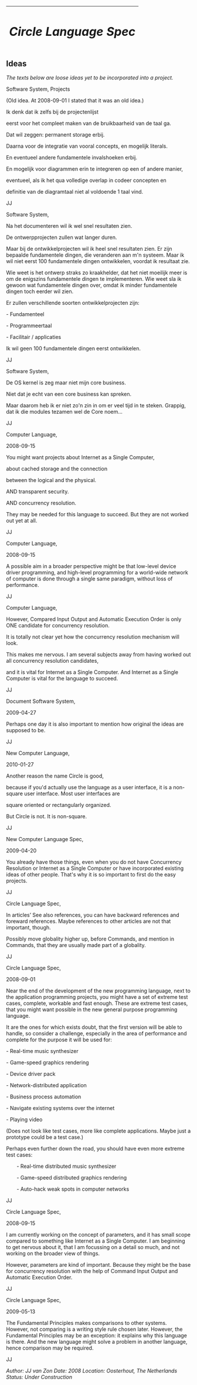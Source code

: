 ﻿|<h1>***Circle Language Spec***</h1>|
| :- |
## **Ideas**
*The texts below are loose ideas yet to be incorporated into a project.*

Software System, Projects

(Old idea. At 2008-09-01 I stated that it was an old idea.)

Ik denk dat ik zelfs bij de projectenlijst

eerst voor het compleet maken van de bruikbaarheid van de taal ga.

Dat wil zeggen: permanent storage erbij.

Daarna voor de integratie van vooral concepts, en mogelijk literals.

En eventueel andere fundamentele invalshoeken erbij.

En mogelijk voor diagrammen erin te integreren op een of andere manier,

eventueel, als ik het qua volledige overlap in codeer concepten en

definitie van de diagramtaal niet al voldoende 1 taal vind.

JJ


Software System,

Na het documenteren wil ik wel snel resultaten zien.

De ontwerpprojecten zullen wat langer duren.

Maar bij de ontwikkelprojecten wil ik heel snel resultaten zien. Er zijn bepaalde fundamentele dingen, die veranderen aan m'n systeem. Maar ik wil niet eerst 100 fundamentele dingen ontwikkelen, voordat ik resultaat zie.

Wie weet is het ontwerp straks zo kraakhelder, dat het niet moeilijk meer is om de enigszins fundamentele dingen te implementeren. Wie weet sla ik gewoon wat fundamentele dingen over, omdat ik minder fundamentele dingen toch eerder wil zien.

Er zullen verschillende soorten ontwikkelprojecten zijn:

\- Fundamenteel

\- Programmeertaal

\- Facilitair / applicaties

Ik wil geen 100 fundamentele dingen eerst ontwikkelen.

JJ


Software System,

De OS kernel is zeg maar niet mijn core business.

Niet dat je echt van een core business kan spreken.

Maar daarom heb ik er niet zo'n zin in om er veel tijd in te steken. Grappig, dat ik die modules tezamen wel de Core noem...

JJ


Computer Language,

2008-09-15



You might want projects about Internet as a Single Computer,

about cached storage and the connection

between the logical and the physical.

AND transparent security.

AND concurrency resolution.



They may be needed for this language to succeed. But they are not worked out yet at all.



JJ


Computer Language,

2008-09-15



A possible aim in a broader perspective might be that low-level device driver programming, and high-level programming for a world-wide network of computer is done through a single same paradigm, without loss of performance.

JJ


Computer Language,



However, Compared Input Output and Automatic Execution Order is only ONE candidate for concurrency resolution.

It is totally not clear yet how the concurrency resolution mechanism will look.

This makes me nervous. I am several subjects away from having worked out all concurrency resolution candidates,

and it is vital for Internet as a Single Computer. And Internet as a Single Computer is vital for the language to succeed.



JJ


Document Software System,

2009-04-27

Perhaps one day it is also important to mention how original the ideas are supposed to be.

JJ


New Computer Language,

2010-01-27

Another reason the name Circle is good,

because if you'd actually use the language as a user interface, it is a non-square user interface. Most user interfaces are

square oriented or rectangularly organized.

But Circle is not. It is non-square.

JJ


New Computer Language Spec,

2009-04-20



You already have those things, even when you do not have Concurrency Resolution or Internet as a Single Computer or have incorporated existing ideas of other people. That's why it is so important to first do the easy projects.



JJ


Circle Language Spec,

In articles’ See also references, you can have backward references and foreward references. Maybe references to other articles are not that important, though.

Possibly move globality higher up, before Commands, and mention in Commands, that they are usually made part of a globality.

JJ


Circle Language Spec,

2008-09-01

Near the end of the development of the new programming language, next to the application programming projects, you might have a set of extreme test cases, complete, workable and fast enough. These are extreme test cases, that you might want possible in the new general purpose programming language.

It are the ones for which exists doubt, that the first version will be able to handle, so consider a challenge, especially in the area of performance and complete for the purpose it will be used for:

\- Real-time music synthesizer

\- Game-speed graphics rendering

\- Device driver pack

\- Network-distributed application

\- Business process automation

\- Navigate existing systems over the internet

\- Playing video

(Does not look like test cases, more like complete applications. Maybe just a prototype could be a test case.)

Perhaps even further down the road, you should have even more extreme test cases:

`    `- Real-time distributed music synthesizer

`    `- Game-speed distributed graphics rendering

`    `- Auto-hack weak spots in computer networks

JJ


Circle Language Spec,

2008-09-15



I am currently working on the concept of parameters, and it has small scope compared to something like Internet as a Single Computer. I am beginning to get nervous about it, that I am focussing on a detail so much, and not working on the broader view of things.



However, parameters are kind of important. Because they might be the base for concurrency resolution with the help of Command Input Output and Automatic Execution Order.

JJ


Circle Language Spec,

2009-05-13



The Fundamental Principles makes comparisons to other systems. However, not comparing is a writing style rule chosen later. However, the Fundamental Principles may be an exception: it explains why this language is there. And the new language might solve a problem in another language, hence comparison may be required.



JJ

*Author: JJ van Zon        Date: 2008        Location: Oosterhout, The Netherlands        Status: Under Construction*
